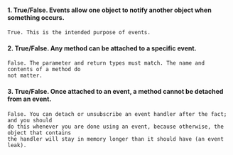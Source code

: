 #### 1.	True/False. Events allow one object to notify another object when something occurs.

	True. This is the intended purpose of events.

#### 2.	True/False. Any method can be attached to a specific event.

	False. The parameter and return types must match. The name and contents of a method do
	not matter.

#### 3.	True/False. Once attached to an event, a method cannot be detached from an event.

	False. You can detach or unsubscribe an event handler after the fact; and you should
	do this whenever you are done using an event, because otherwise, the object that contains
	the handler will stay in memory longer than it should have (an event leak).